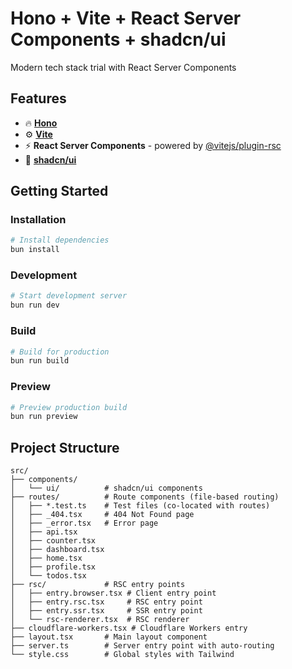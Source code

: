 # Hono + Vite + React Server Components + shadcn/ui

Modern tech stack trial with React Server Components

## Features

- 🔥 **[Hono](https://hono.dev)**
- ⚙️  **[Vite](https://vite.dev/)**
- ⚡ **React Server Components** - powered by [@vitejs/plugin-rsc](https://www.npmjs.com/package/@vitejs/plugin-rsc)
- 🎨 **[shadcn/ui](https://ui.shadcn.com/)**

## Getting Started

### Installation

```bash
# Install dependencies
bun install
```

### Development

```bash
# Start development server
bun run dev
```

### Build

```bash
# Build for production
bun run build
```

### Preview

```bash
# Preview production build
bun run preview
```

## Project Structure

```
src/
├── components/
│   └── ui/          # shadcn/ui components
├── routes/          # Route components (file-based routing)
│   ├── *.test.ts    # Test files (co-located with routes)
│   ├── _404.tsx     # 404 Not Found page
│   ├── _error.tsx   # Error page
│   ├── api.tsx
│   ├── counter.tsx
│   ├── dashboard.tsx
│   ├── home.tsx
│   ├── profile.tsx
│   └── todos.tsx
├── rsc/             # RSC entry points
│   ├── entry.browser.tsx # Client entry point
│   ├── entry.rsc.tsx     # RSC entry point
│   ├── entry.ssr.tsx     # SSR entry point
│   └── rsc-renderer.tsx  # RSC renderer
├── cloudflare-workers.tsx # Cloudflare Workers entry
├── layout.tsx       # Main layout component
├── server.ts        # Server entry point with auto-routing
└── style.css        # Global styles with Tailwind
```

